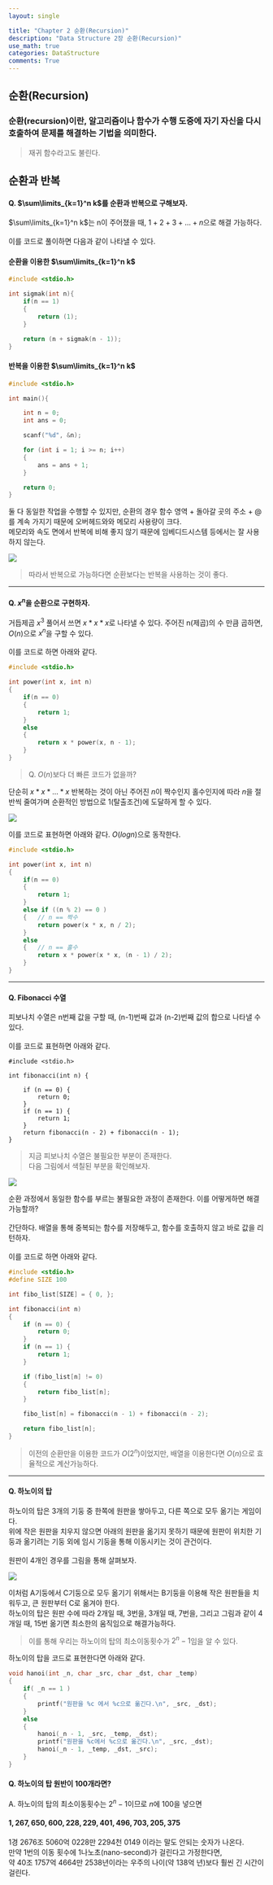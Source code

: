 ```yaml
---
layout: single

title: "Chapter 2 순환(Recursion)"
description: "Data Structure 2장 순환(Recursion)"
use_math: true
categories: DataStructure
comments: True
---
```


## 순환(Recursion)

### 순환(recursion)이란, 알고리즘이나 함수가 수행 도중에 자기 자신을 다시 호출하여 문제를 해결하는 기법을 의미한다.

> 재귀 함수라고도 불린다.

## 순환과 반복

#### Q. $\sum\limits_{k=1}^n k$를 순환과 반복으로 구해보자.

$\sum\limits_{k=1}^n k$는 n이 주어졌을 때, $1 + 2 + 3 + ... + n$으로 해결 가능하다. <br><br>
이를 코드로 풀이하면 다음과 같이 나타낼 수 있다.

#### 순환을 이용한 $\sum\limits_{k=1}^n k$

```c
#include <stdio.h>

int sigmak(int n){
    if(n == 1)
    {
        return (1);
    }

    return (n + sigmak(n - 1));
}
```

#### 반복을 이용한 $\sum\limits_{k=1}^n k$

```c
#include <stdio.h>

int main(){

    int n = 0;
    int ans = 0;

    scanf("%d", &n);

    for (int i = 1; i >= n; i++)
    {
        ans = ans + 1;
    }

    return 0;
}
```

둘 다 동일한 작업을 수행할 수 있지만, 순환의 경우 함수 영역 + 돌아갈 곳의 주소 + $@$ 를 계속 가지기 때문에 오버헤드와와 메모리 사용량이 크다.<br>
메모리와 속도 면에서 반복에 비해 좋지 않기 때문에 임베디드시스템 등에서는 잘 사용하지 않는다.<br>

![](../images/2025-03-12-23-41-37.png)

> 따라서 반복으로 가능하다면 순환보다는 반복을 사용하는 것이 좋다.

---

#### Q. $x^n$을 순환으로 구현하자.

거듭제곱 $x^3$ 풀어서 쓰면 $x * x * x$로 나타낼 수 있다. 주어진 n(제곱)의 수 만큼 곱하면, $O(n)$으로 $x^n$을 구할 수 있다.<br><br>
이를 코드로 하면 아래와 같다.

```c
#include <stdio.h>

int power(int x, int n)
{
    if(n == 0)
    {
        return 1;
    }
    else
    {
        return x * power(x, n - 1);
    }
}
```

> Q. $O(n)$보다 더 빠른 코드가 없을까? <br>

단순히 $x*x*...*x$ 반복하는 것이 아닌 주어진 $n$이 짝수인지 홀수인지에 따라 $n$을 절반씩 줄여가며 순환적인 방법으로 1(탈출조건)에 도달하게 할 수 있다. <br>

![](../images/2025-03-13-00-40-23.png)

이를 코드로 표현하면 아래와 같다. $O(log n)$으로 동작한다.

```c
#include <stdio.h>

int power(int x, int n)
{
    if(n == 0)
    {
        return 1;
    }
    else if ((n % 2) == 0 )
    {   // n == 짝수
        return power(x * x, n / 2);
    }
    else
    {   // n == 홀수
        return x * power(x * x, (n - 1) / 2);
    }
}
```

---

#### Q. Fibonacci 수열

피보나치 수열은 n번째 값을 구할 때, (n-1)번째 값과 (n-2)번째 값의 합으로 나타낼 수 있다.<br><br>
이를 코드로 표현하면 아래와 같다.

```
#include <stdio.h>

int fibonacci(int n) {

	if (n == 0) {
		return 0;
	}
	if (n == 1) {
		return 1;
	}
	return fibonacci(n - 2) + fibonacci(n - 1);
}
```

> 지금 피보나치 수열은 불필요한 부분이 존재한다.<br>
> 다음 그림에서 색칠된 부분을 확인해보자.

![](../images/2025-03-12-16-47-57.png)

순환 과정에서 동일한 함수를 부르는 불필요한 과정이 존재한다. 이를 어떻게하면 해결가능할까? <br><br>
간단하다. 배열을 통해 중복되는 함수를 저장해두고, 함수를 호출하지 않고 바로 값을 리턴하자.<br><br>
이를 코드로 하면 아래와 같다.

```c
#include <stdio.h>
#define SIZE 100

int fibo_list[SIZE] = { 0, };

int fibonacci(int n)
{
    if (n == 0) {
		return 0;
	}
	if (n == 1) {
		return 1;
	}

    if (fibo_list[n] != 0)
    {
        return fibo_list[n];
    }

    fibo_list[n] = fibonacci(n - 1) + fibonacci(n - 2);

    return fibo_list[n];
}
```

> 이전의 순환만을 이용한 코드가 $O(2^n)$이었지만, 배열을 이용한다면 $O(n)$으로 효율적으로 계산가능하다.

---

#### Q. 하노이의 탑

하노이의 탑은 3개의 기둥 중 한쪽에 원판을 쌓아두고, 다른 쪽으로 모두 옮기는 게임이다.<br>
위에 작은 원판을 치우지 않으면 아래의 원판을 옮기지 못하기 때문에 원판이 위치한 기둥과 옮기려는 기둥 외에 임시 기둥을 통해 이동시키는 것이 관건이다.<br><br>
원판이 4개인 경우를 그림을 통해 살펴보자.

![](../images/2025-03-13-00-24-21.png)

이처럼 A기둥에서 C기둥으로 모두 옮기기 위해서는 B기둥을 이용해 작은 원판들을 치워두고, 큰 원판부터 C로 옮겨야 한다.<br>
하노이의 탑은 원판 수에 따라 2개일 때, 3번을, 3개일 때, 7번을, 그리고 그림과 같이 4개일 때, 15번 옮기면 최소한의 움직임으로 해결가능하다.<br>

> 이를 통해 우리는 하노이의 탑의 최소이동횟수가 $2^n - 1$임을 알 수 있다.

하노이의 탑을 코드로 표현한다면 아래와 같다.

```c
void hanoi(int _n, char _src, char _dst, char _temp)
{
    if( _n == 1 )
    {
        printf("원판을 %c 에서 %c으로 옮긴다.\n", _src, _dst);
    }
    else
    {
        hanoi(_n - 1, _src, _temp, _dst);
        printf("원판을 %c에서 %c으로 옮긴다.\n", _src, _dst);
        hanoi(_n - 1, _temp, _dst, _src);
    }
}
```

#### Q. 하노이의 탑 원반이 100개라면?

A. 하노이의 탑의 최소이동횟수는 $2^n - 1$이므로 $n$에 100을 넣으면<br>

#### $1,267,650,600,228,229,401,496,703,205,375$

1경 2676조 5060억 0228만 2294천 0149 이라는 말도 안되는 숫자가 나온다.<br>
만약 1번의 이동 횟수에 1나노초(nano-second)가 걸린다고 가정한다면,<br>
약 40조 1757억 4664만 2538년이라는 우주의 나이(약 138억 년)보다 훨씬 긴 시간이 걸린다.
